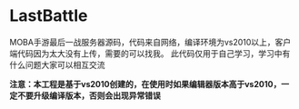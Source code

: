 # LastBattle
MOBA手游最后一战服务器源码，代码来自网络，编译环境为vs2010以上，客户端代码因为太大没有上传，需要的可以找我。
此代码仅用于自己学习，学习中有什么问题大家可以相互交流  

**注意：本工程是基于vs2010创建的，在使用时如果编辑器版本高于vs2010，一定不要升级编译版本，否则会出现异常错误**
